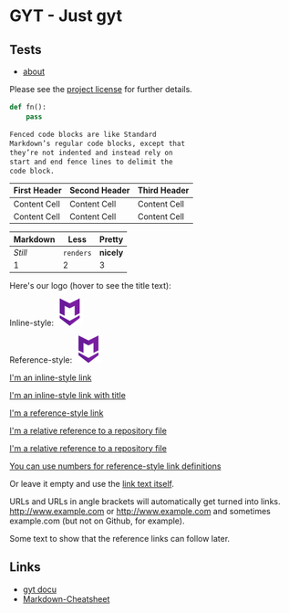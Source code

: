 # GYT - Just gyt



## Tests

* [about](./about)

Please see the [project license](about) for further details.

```python
def fn():
    pass
```

```
Fenced code blocks are like Standard
Markdown’s regular code blocks, except that
they’re not indented and instead rely on
start and end fence lines to delimit the
code block.
```

| First Header | Second Header | Third Header |
| ------------ | ------------- | ------------ |
| Content Cell | Content Cell  | Content Cell |
| Content Cell | Content Cell  | Content Cell |

Markdown | Less | Pretty
--- | --- | ---
*Still* | `renders` | **nicely**
1 | 2 | 3

Here's our logo (hover to see the title text):

Inline-style:
![alt text](https://github.com/adam-p/markdown-here/raw/master/src/common/images/icon48.png "Logo Title Text 1")

Reference-style:
![alt text][logo]

[logo]: https://github.com/adam-p/markdown-here/raw/master/src/common/images/icon48.png "Logo Title Text 2"

[I'm an inline-style link](https://www.google.com)

[I'm an inline-style link with title](https://www.google.com "Google's Homepage")

[I'm a reference-style link][Arbitrary case-insensitive reference text]


[I'm a relative reference to a repository file](./about)

[I'm a relative reference to a repository file](./about.md)

[You can use numbers for reference-style link definitions][1]

Or leave it empty and use the [link text itself].

URLs and URLs in angle brackets will automatically get turned into links.
http://www.example.com or <http://www.example.com> and sometimes
example.com (but not on Github, for example).

Some text to show that the reference links can follow later.

[arbitrary case-insensitive reference text]: https://www.mozilla.org
[1]: http://slashdot.org
[link text itself]: http://www.reddit.com

## Links

* [gyt docu](https://gyt.readthedocs.io)
* [Markdown-Cheatsheet](https://github.com/adam-p/markdown-here/wiki/Markdown-Cheatsheet "Cheats")